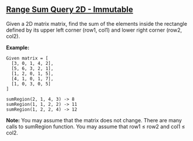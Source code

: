 ## [Range Sum Query 2D - Immutable](https://leetcode.com/problems/range-sum-query-2d-immutable/)

Given a 2D matrix matrix, find the sum of the elements inside the rectangle defined by its upper left corner (row1, col1) and lower right corner (row2, col2).

**Example:**

```
Given matrix = [
  [3, 0, 1, 4, 2],
  [5, 6, 3, 2, 1],
  [1, 2, 0, 1, 5],
  [4, 1, 0, 1, 7],
  [1, 0, 3, 0, 5]
]

sumRegion(2, 1, 4, 3) -> 8
sumRegion(1, 1, 2, 2) -> 11
sumRegion(1, 2, 2, 4) -> 12
```

**Note:**
You may assume that the matrix does not change.
There are many calls to sumRegion function.
You may assume that row1 ≤ row2 and col1 ≤ col2.
